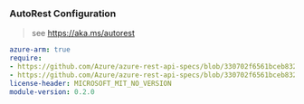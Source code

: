 ### AutoRest Configuration

> see https://aka.ms/autorest

``` yaml
azure-arm: true
require:
- https://github.com/Azure/azure-rest-api-specs/blob/330702f6561bceb832d51f0a65090c0652f8ca9b/specification/network/resource-manager/readme.md
- https://github.com/Azure/azure-rest-api-specs/blob/330702f6561bceb832d51f0a65090c0652f8ca9b/specification/network/resource-manager/readme.go.md
license-header: MICROSOFT_MIT_NO_VERSION
module-version: 0.2.0
```
